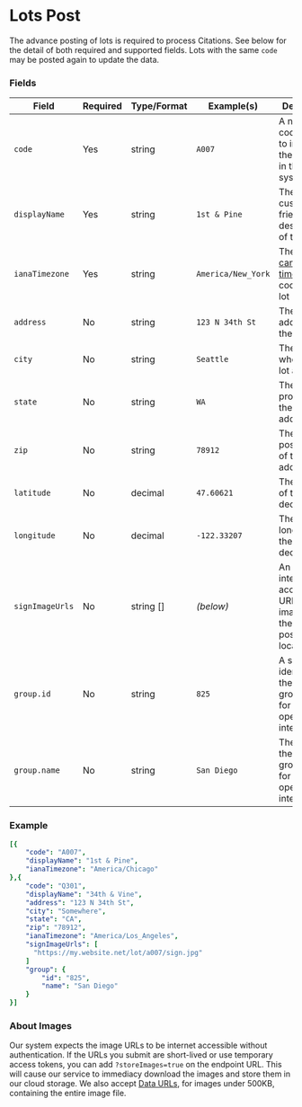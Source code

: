 # Lots Post

The advance posting of lots is required to process Citations.  See below for the detail of both required and supported fields.  Lots with the same `code` may be posted again to update the data.

### Fields
| Field | Required | Type/Format | Example(s) | Description|
|-------|----------|-------------|---------|------------|
| `code` | Yes | string | `A007` | A name or code you use to indicate the location in the source system. |
| `displayName` | Yes | string | `1st & Pine` | The customer friendly description of the lot |
| `ianaTimezone` | Yes | string | `America/New_York` | The [IANA canonical time zone](https://en.wikipedia.org/wiki/List_of_tz_database_time_zones) code for the lot |
| `address` | No | string | `123 N 34th St` | The street address of the lot |
| `city` | No | string | `Seattle` | The city where of the lot address |
| `state` | No | string | `WA` | The state or province of the lot address |
| `zip` | No | string | `78912` | The zip or postal code of the lot address  |
| `latitude` | No | decimal | `47.60621` | The latitude of the lot in decimal form |
| `longitude` | No | decimal | `-122.33207` | The longitude of the lot in decimal form |
| `signImageUrls` | No | string [] | *(below)* | An array of internet accessible URLs for images of the signage posted in the location. |
| `group.id` | No | string | `825` | A short identifier for the group/market for large operator integration. |
| `group.name` | No | string | `San Diego` | The name for the group/market for large operator integration. |

### Example

```yaml
[{
    "code": "A007",
    "displayName": "1st & Pine",
    "ianaTimezone": "America/Chicago"
},{
    "code": "Q301",
    "displayName": "34th & Vine",
    "address": "123 N 34th St",
    "city": "Somewhere",
    "state": "CA",
    "zip": "78912",
    "ianaTimezone": "America/Los_Angeles",
    "signImageUrls": [
      "https://my.website.net/lot/a007/sign.jpg"
    ]
    "group": {
        "id": "825",
        "name": "San Diego"
    }
}]
```

### About Images
Our system expects the image URLs to be internet accessible without authentication. If the URLs you submit are short-lived or use temporary access tokens, you can add `?storeImages=true` on the endpoint URL.  This will cause our service to immediacy download the images and store them in our cloud storage.  We also accept [Data URLs](https://developer.mozilla.org/en-US/docs/web/http/basics_of_http/data_urls), for images under 500KB, containing the entire image file.
